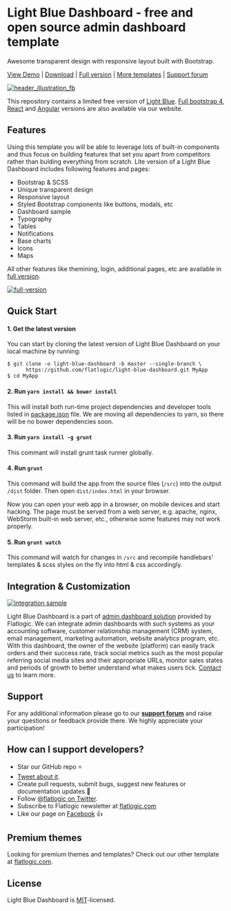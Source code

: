 
# Light Blue Dashboard - free and open source admin dashboard template
Awesome transparent design with responsive layout built with Bootstrap.

[View Demo](https://flatlogic.github.io/light-blue-dashboard/) | [Download](https://github.com/flatlogic/light-blue-dashboard/archive/master.zip) | [Full version](https://flatlogic.com/admin-dashboards/light-blue-html5) | [More templates](https://flatlogic.com/admin-dashboards) | [Support forum](https://flatlogic.com/forum)



[![header_illustration_fb](https://user-images.githubusercontent.com/24964748/47848527-a75aee80-dddf-11e8-82ae-b5472e20df7f.png)](https://flatlogic.github.io/light-blue-dashboard/)

This repository contains a limited free version of [Light Blue](https://flatlogic.com/admin-dashboards/light-blue-html5/demo). [Full bootstrap 4](https://flatlogic.com/admin-dashboards/light-blue-html5/demo), [React](https://flatlogic.com/admin-dashboards/light-blue-react/demo) and [Angular](https://flatlogic.com/admin-dashboards/light-blue-angular/demo) versions are also available via our website.

## Features

Using this template you will be able to leverage lots of built-in components and thus focus on building features that set you apart from competitors rather than bulding everything from scratch. Lite version of a Light Blue Dashboard includes following features and pages:
* Bootstrap & SCSS
* Unique transparent design
* Responsive layout
* Styled Bootstrap components like buttons, modals, etc
* Dashboard sample
* Typography
* Tables
* Notifications
* Base charts
* Icons
* Maps

All other features like themining, login, additional pages, etc are available in [full version](https://flatlogic.com/admin-dashboards/light-blue-html5/demo).

[![full-version](https://user-images.githubusercontent.com/24964748/47848874-c4dc8800-dde0-11e8-93e7-a78c1e098207.png)](https://flatlogic.com/admin-dashboards/light-blue-html5/demo)

## Quick Start

#### 1. Get the latest version

You can start by cloning the latest version of Light Blue Dashboard on your local machine by running:

```shell
$ git clone -o light-blue-dashboard -b master --single-branch \
      https://github.com/flatlogic/light-blue-dashboard.git MyApp
$ cd MyApp
```

#### 2. Run `yarn install && bower install`

This will install both run-time project dependencies and developer tools listed
in [package.json](../package.json) file. We are moving all dependencies to yarn, so there will be no bower dependencies soon.

#### 3. Run `yarn install -g grunt`

This commant will install grunt task runner globally.

#### 4. Run `grunt`

This command will build the app from the source files (`/src`) into the output
`/dist` folder. Then open `dist/index.html` in your browser.

Now you can open your web app in a browser, on mobile devices and start
hacking. The page must be served from a web server, e.g. apache, nginx, WebStorm built-in web server, etc., otherwise some features may not work properly.

#### 5. Run `grunt watch`
This command will watch for changes in `/src` and recompile handlebars' templates & scss styles on the fly into html & css accordingly.


## Integration & Customization
[![integration sample](https://user-images.githubusercontent.com/24964748/47849384-7334fd00-dde2-11e8-8329-dc4b9d8927d0.png)](https://flatlogic.com/services/admin-template-integration)

Light Blue Dashboard is a part of [admin dashboard solution](https://flatlogic.com/services/admin-template-integration) provided by Flatlogic. We can integrate admin dashboards with such systems as your accounting software, customer relationship management (CRM) system, email management, marketing automation, website analytics program, etc. With this dashboard, the owner of the website (platform) can easily track orders and their success rate, track social metrics such as the most popular referring social media sites and their appropriate URLs, monitor sales states and periods of growth to better understand what makes users tick. [Contact us](https://flatlogic.com/contact) to learn more.

## Support
For any additional information please go to our [**support forum**](https://flatlogic.com/forum) and raise your questions or feedback provide there. We highly appreciate your participation!

## How can I support developers?
- Star our GitHub repo :star:
- [Tweet about it](https://twitter.com/intent/tweet?text=Amazing%20dashboard%20built%20with%20NodeJS,%20React%20and%20Bootstrap!&url=https://github.com/flatlogic/sing-app&via=flatlogic).
- Create pull requests, submit bugs, suggest new features or documentation updates :wrench:
- Follow [@flatlogic on Twitter](https://twitter.com/flatlogic).
- Subscribe to Flatlogic newsletter at [flatlogic.com](https://flatlogic.com/)
- Like our page on [Facebook](https://www.facebook.com/flatlogic/) :thumbsup:

## Premium themes
Looking for premium themes and templates? Check out our other template at [flatlogic.com](https://flatlogic.com/admin-dashboards).

## License

Light Blue Dashboard is [MIT](https://github.com/flatlogic/light-blue-dashboard/blob/master/LICENSE.txt)-licensed.
